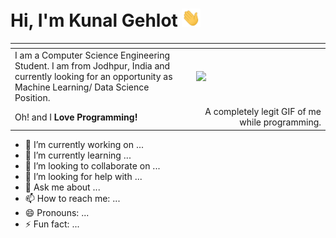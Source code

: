 # Hi, I'm Kunal Gehlot <img src="https://raw.githubusercontent.com/KunalGehlot/KunalGehlot/master/wave.gif" width="30px">

<span></span>|<span></span>
:--|--:
I am a Computer Science Engineering Student. I am from Jodhpur, India and currently looking for an opportunity as Machine Learning/ Data Science Position.|<img align="right" width="200" src="https://raw.githubusercontent.com/KunalGehlot/KunalGehlot/master/giphy.webp">
Oh! and I **Love Programming!**|A completely legit GIF of me while programming.

<!-- I am a Computer Science Engineering Student. I am from Jodhpur, India and currently looking for an opportunity as Machine Learning/ Data Science Position.

<!-- Oh! and I **Love Programming!**

<!-- <img align="right" width="200" height="200" src="https://raw.githubusercontent.com/KunalGehlot/KunalGehlot/master/giphy.webp">
<!-- <span align="right" style="float:right; right:0;">A completely real GIF<br> of me while programming.</span>
-->

- 🔭 I’m currently working on ...
- 🌱 I’m currently learning ...
- 👯 I’m looking to collaborate on ...
- 🤔 I’m looking for help with ...
- 💬 Ask me about ...
- 📫 How to reach me: ...
- 😄 Pronouns: ...
- ⚡ Fun fact: ...
